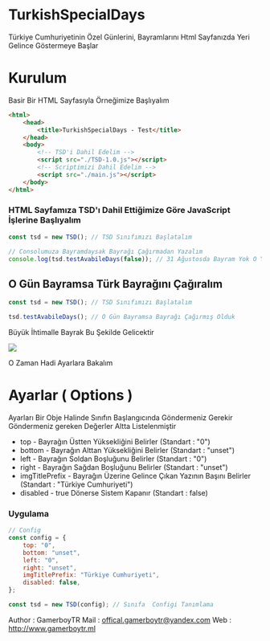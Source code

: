 # TurkishSpecialDays

Türkiye Cumhuriyetinin Özel Günlerini, Bayramlarını Html Sayfanızda Yeri Gelince Göstermeye Başlar

# Kurulum

Basir Bir HTML Sayfasıyla Örneğimize Başlıyalım

```html
<html>
	<head>
		<title>TurkishSpecialDays - Test</title>
	</head>
	<body>
		<!-- TSD'i Dahil Edelim -->
		<script src="./TSD-1.0.js"></script>
		<!-- Scriptimizi Dahil Edelim -->
		<script src="./main.js"></script>
	</body>
</html>
```

### HTML Sayfamıza TSD'ı Dahil Ettiğimize Göre JavaScript İşlerine Başlıyalım

```js
const tsd = new TSD(); // TSD Sınıfımızı Başlatalım

// Consolumuza Bayramdaysak Bayrağı Çağırmadan Yazalım
console.log(tsd.testAvabileDays(false)); // 31 Ağustosda Bayram Yok O Yüzden False Döner
```

## O Gün Bayramsa Türk Bayrağını Çağıralım

```js
const tsd = new TSD(); // TSD Sınıfımızı Başlatalım

tsd.testAvabileDays(); // O Gün Bayramsa Bayrağı Çağırmış Olduk
```

Büyük İhtimalle Bayrak Bu Şekilde Gelicektir

<img src="https://i.hizliresim.com/s7hjiei.jpg" wdith="100px" />

O Zaman Hadi Ayarlara Bakalım

# Ayarlar ( Options )

Ayarları Bir Obje Halinde Sınıfın Başlangıcında Göndermeniz Gerekir Göndermeniz gereken Değerler Altta Listelenmiştir

- top - Bayrağın Üstten Yüksekliğini Belirler (Standart : "0")
- bottom - Bayrağın Alttan Yüksekliğini Belirler (Standart : "unset")
- left - Bayrağın Soldan Boşluğunu Belirler (Standart : "0")
- right - Bayrağın Sağdan Boşluğunu Belirler (Standart : "unset")
- imgTitlePrefix - Bayrağın Üzerine Gelince Çıkan Yazının Başını Belirler (Standart : "Türkiye Cumhuriyeti")
- disabled - true Dönerse Sistem Kapanır (Standart : false)

### Uygulama

```js
// Config
const config = {
	top: "0",
	bottom: "unset",
	left: "0",
	right: "unset",
	imgTitlePrefix: "Türkiye Cumhuriyeti",
	disabled: false,
};

const tsd = new TSD(config); // Sınıfa  Configi Tanımlama
```

Author : GamerboyTR Mail : offical.gamerboytr@yandex.com Web : http://www.gamerboytr.ml
